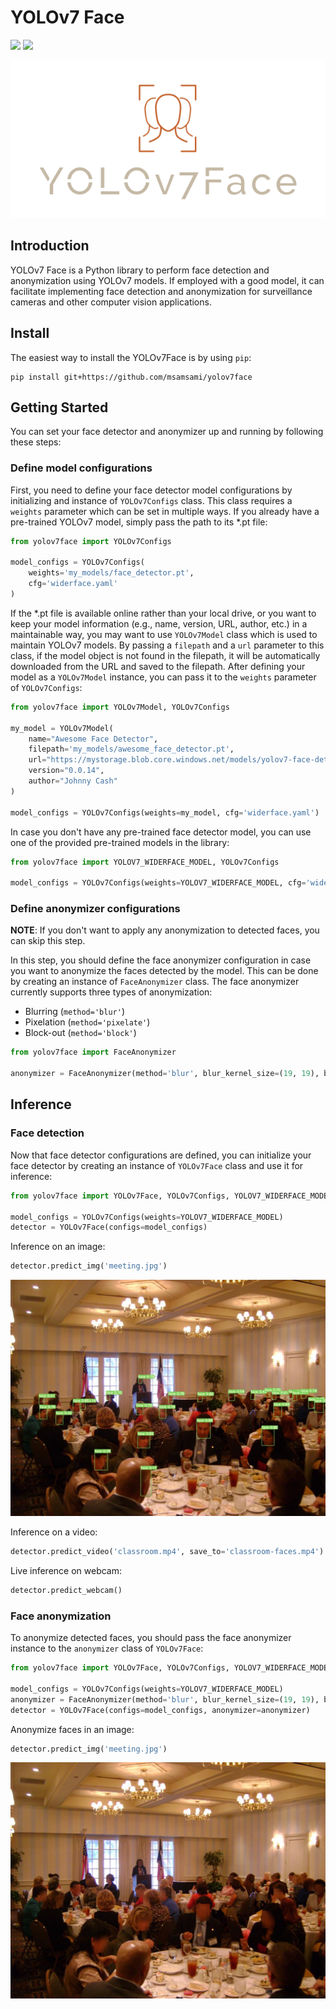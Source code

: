 # YOLOv7 Face

![](https://img.shields.io/badge/version-v0.0.9-green)
![](https://img.shields.io/badge/python-3.7%20%7C%203.8%20%7C%203.9-blue)

![alt text](logo.png "yolov7face logo")


## Introduction
YOLOv7 Face is a Python library to perform face detection and anonymization using YOLOv7 models. If employed with
a good model, it can facilitate implementing face detection and anonymization for surveillance cameras and other
computer vision applications.

## Install
The easiest way to install the YOLOv7Face is by using `pip`:
```commandline
pip install git+https://github.com/msamsami/yolov7face
```

## Getting Started
You can set your face detector and anonymizer up and running by following these steps:

### Define model configurations
First, you need to define your face detector model configurations by initializing and instance of `YOLOv7Configs`
class. This class requires a `weights` parameter which can be set in multiple ways. If you already have a 
pre-trained YOLOv7 model, simply pass the path to its *.pt file:
```python
from yolov7face import YOLOv7Configs

model_configs = YOLOv7Configs(
    weights='my_models/face_detector.pt',
    cfg='widerface.yaml'
)
```

If the *.pt file is available online rather than your local drive, or you want to keep your model information
(e.g., name, version, URL, author, etc.) in a maintainable way, you may want to use `YOLOv7Model` class which
is used to maintain YOLOv7 models. By passing a `filepath` and a `url` parameter to this class, if the model
object is not found in the filepath, it will be automatically downloaded from the URL and saved to the filepath.
After defining your model as a `YOLOv7Model` instance, you can pass it to the `weights` parameter of `YOLOv7Configs`:

```python
from yolov7face import YOLOv7Model, YOLOv7Configs

my_model = YOLOv7Model(
    name="Awesome Face Detector",
    filepath='my_models/awesome_face_detector.pt',
    url="https://mystorage.blob.core.windows.net/models/yolov7-face-detector.pt",
    version="0.0.14",
    author="Johnny Cash"
)

model_configs = YOLOv7Configs(weights=my_model, cfg='widerface.yaml')
```

In case you don't have any pre-trained face detector model, you can use one of the provided pre-trained models
in the library:

```python
from yolov7face import YOLOV7_WIDERFACE_MODEL, YOLOv7Configs

model_configs = YOLOv7Configs(weights=YOLOV7_WIDERFACE_MODEL, cfg='widerface.yaml')
```

### Define anonymizer configurations

**NOTE**: If you don't want to apply any anonymization to detected faces, you can skip this step.


In this step, you should define the face anonymizer configuration in case you want to anonymize the faces
detected by the model. This can be done by creating an instance of `FaceAnonymizer` class. The face anonymizer
currently supports three types of anonymization:
- Blurring (`method='blur'`)
- Pixelation (`method='pixelate'`)
- Block-out (`method='block'`)

```python
from yolov7face import FaceAnonymizer

anonymizer = FaceAnonymizer(method='blur', blur_kernel_size=(19, 19), blur_sigma_x=45, blur_sigma_y=45)
```

## Inference

### Face detection

Now that face detector configurations are defined, you can initialize your face detector by creating an instance
of `YOLOv7Face` class and use it for inference:

```python
from yolov7face import YOLOv7Face, YOLOv7Configs, YOLOV7_WIDERFACE_MODEL

model_configs = YOLOv7Configs(weights=YOLOV7_WIDERFACE_MODEL)
detector = YOLOv7Face(configs=model_configs)
```

Inference on an image:
```python
detector.predict_img('meeting.jpg')
```

![alt text](examples/meeting.jpg "detected faces of people in a meeting")

Inference on a video:
```python
detector.predict_video('classroom.mp4', save_to='classroom-faces.mp4')
```

Live inference on webcam:
```python
detector.predict_webcam()
```

### Face anonymization

To anonymize detected faces, you should pass the face anonymizer instance to the `anonymizer` class of `YOLOv7Face`:

```python
from yolov7face import YOLOv7Face, YOLOv7Configs, YOLOV7_WIDERFACE_MODEL, FaceAnonymizer

model_configs = YOLOv7Configs(weights=YOLOV7_WIDERFACE_MODEL)
anonymizer = FaceAnonymizer(method='blur', blur_kernel_size=(19, 19), blur_sigma_x=45, blur_sigma_y=45)
detector = YOLOv7Face(configs=model_configs, anonymizer=anonymizer)
```

Anonymize faces in an image:
```python
detector.predict_img('meeting.jpg')
```

![alt text](examples/meeting-anonymized.png "anonymized faces of people in a meeting")

